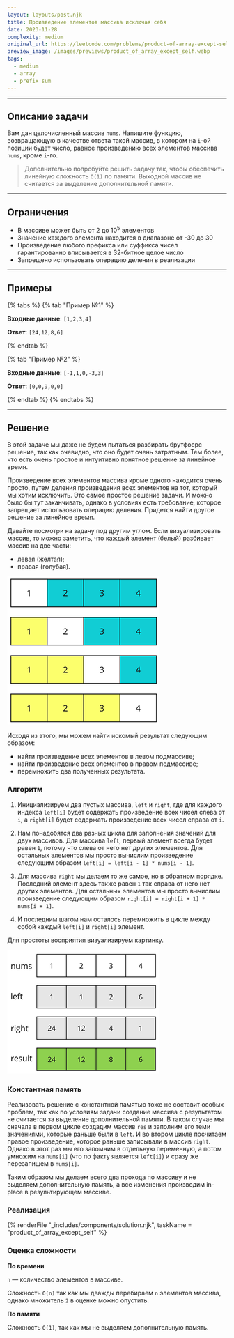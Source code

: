```yaml
---
layout: layouts/post.njk
title: Произведение элементов массива исключая себя
date: 2023-11-28
complexity: medium
original_url: https://leetcode.com/problems/product-of-array-except-self/description/
preview_image: /images/previews/product_of_array_except_self.webp
tags:
  - medium
  - array
  - prefix sum
---
```

---

## Описание задачи

Вам дан целочисленный массив `nums`.
Напишите функцию, возвращающую в качестве ответа такой массив, в котором на `i`-ой позиции будет число, равное
произведению всех элементов массива `nums`, кроме `i`-го.

> Дополнительно попробуйте решить задачу так, чтобы обеспечить линейную сложность `O(1)` по памяти.
> Выходной массив не считается за выделение дополнительной памяти.

---

## Ограничения

- В массиве может быть от 2 до 10<sup>5</sup> элементов
- Значение каждого элемента находится в диапазоне от -30 до 30
- Произведение любого префикса или суффикса чисел гарантированно вписывается в 32-битное целое число
- Запрещено использовать операцию деления в реализации

---

## Примеры

{% tabs %}
{% tab "Пример №1" %}

**Входные данные**: `[1,2,3,4]`

**Ответ**: `[24,12,8,6]`

{% endtab %}

{% tab "Пример №2" %}

**Входные данные**: `[-1,1,0,-3,3]`

**Ответ**: `[0,0,9,0,0]`

{% endtab %}
{% endtabs %}

---

## Решение

В этой задаче мы даже не будем пытаться разбирать брутфосрс решение, так как очевидно, что оно будет очень затратным.
Тем более, что есть очень простое и интуитивно понятное решение за линейное время.

Произведение всех элементов массива кроме одного находится очень просто, путем деления произведения всех элементов на
тот, который мы хотим исключить.
Это самое простое решение задачи. И можно было бы тут заканчивать, однако в условиях есть требование, которое запрещает
использовать операцию деления.
Придется найти другое решение за линейное время.

Давайте посмотри на задачу под другим углом.
Если визуализировать массив, то можно заметить, что каждый элемент (белый) разбивает массив на две части:

- левая (желтая);
- правая (голубая).

![Левые и правые подмассивы](/images/resources/array_products.png)

Исходя из этого, мы можем найти искомый результат следующим образом:

- найти произведение всех элементов в левом подмассиве;
- найти произведение всех элементов в правом подмассиве;
- перемножить два полученных результата.

### Алгоритм

1. Инициализируем два пустых массива, `left` и `right`, где для каждого индекса `left[i]` будет содержать произведение всех
чисел слева от `i`, а `right[i]` будет содержать произведение всех чисел справа от `i`.

2. Нам понадобятся два разных цикла для заполнения значений для двух массивов.
Для массива `left`, первый элемент всегда будет равен `1`, потому что слева от него нет других элементов.
Для остальных элементов мы просто вычислим произведение следующим образом `left[i] = left[i - 1] * nums[i - 1]`.

3. Для массива `right` мы делаем то же самое, но в обратном порядке.
Последний элемент здесь также равен `1` так справа от него нет других элементов.
Для остальных элементов мы просто вычислим произведение следующим образом `right[i] = right[i + 1] * nums[i + 1]`.

4. И последним шагом нам осталось перемножить в цикле между собой каждый `left[i]` и `right[i]` элемент.

Для простоты восприятия визуализируем картинку.

![Левые и правые подмассивы](/images/resources/array_products_2.png)

### Константная память

Реализовать решение с константной памятью тоже не составит особых проблем, так как по условиям задачи создание массива с результатом не считается за выделение дополнительной памяти.
В таком случае мы сначала в первом цикле создадим массив `res` и заполним его теми значениями, которые раньше были в `left`.
И во втором цикле посчитаем правое произведение, которое раньше записывали в массив `right`.
Однако в этот раз мы его запомним в отдельную переменную, а потом умножим на `nums[i]` (что по факту является `left[i]`) и сразу же перезапишем в `nums[i]`.

Таким образом мы делаем всего два прохода по массиву и не выделяем дополнительную память, а все изменения производим in-place в результирующем массиве.

### Реализация

{% renderFile "_includes/components/solution.njk", taskName = "product_of_array_except_self" %}

### Оценка сложности

**По времени**

`n` — количество элементов в массиве.

Сложность `O(n)` так как мы дважды перебираем `n` элементов массива, однако множитель `2` в оценке можно опустить.

**По памяти**

Сложность `O(1)`, так как мы не выделяем дополнительную память.
